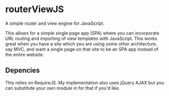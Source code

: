 # routerViewJS
A simple router and view engine for JavaScript.

This allows for a simple single page app (SPA) where you can incorporate URL routing and importing of view templates with JavaScript. This works great when you have a site which you are using some other architecture, say MVC, and want a single page on that site to be an SPA app instead of the entire website.

## Depencies
This relies on RequireJS. My implementation also uses jQuery AJAX but you can substitute your own module in for that if you'd like.